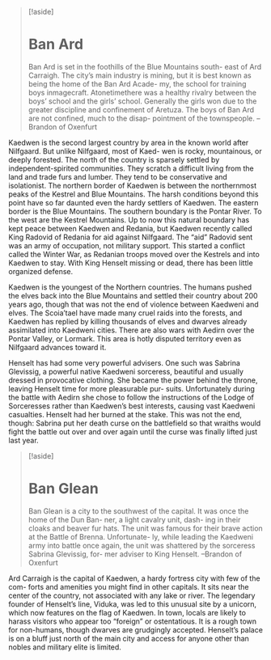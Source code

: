 >[!aside]
># Ban Ard
>Ban Ard is set in the foothills of the Blue Mountains south- east of Ard Carraigh. The city’s main industry is mining, but it is best known as being the home of the Ban Ard Acade- my, the school for training boys inmagecraft. Atonetimethere was a healthy rivalry between the boys’ school and the girls’ school. Generally the girls won due to the greater discipline and confinement of Aretuza. The boys of Ban Ard are not confined, much to the disap- pointment of the townspeople.
>–Brandon of Oxenfurt 

Kaedwen is the second largest country by area in the known world after Nilfgaard. But unlike Nilfgaard, most of Kaed- wen is rocky, mountainous, or deeply forested. The north of the country is sparsely settled by independent-spirited communities. They scratch a difficult living from the land and trade furs and lumber. They tend to be conservative and isolationist. The northern border of Kaedwen is between the northernmost peaks of the Kestrel and Blue Mountains. The harsh conditions beyond this point have so far daunted even the hardy settlers of Kaedwen. The eastern border is the Blue Mountains. The southern boundary is the Pontar River. To the west are the Kestrel Mountains. Up to now this natural boundary has kept peace between Kaedwen and Redania, but Kaedwen recently called King Radovid of Redania for aid against Nilfgaard. The “aid” Radovid sent was an army of occupation, not military support. This started a conflict called the Winter War, as Redanian troops moved over the Kestrels and into Kaedwen to stay. With King Henselt missing or dead, there has been little organized defense.

Kaedwen is the youngest of the Northern countries. The humans pushed the elves back into the Blue Mountains and settled their country about 200 years ago, though that was not the end of violence between Kaedweni and elves. The Scoia’tael have made many cruel raids into the forests, and Kaedwen has replied by killing thousands of elves and dwarves already assimilated into Kaedweni cities. There are also wars with Aedirn over the Pontar Valley, or Lormark. This area is hotly disputed territory even as Nilfgaard advances toward it.

Henselt has had some very powerful advisers. One such was Sabrina Glevissig, a powerful native Kaedweni sorceress, beautiful and usually dressed in provocative clothing. She became the power behind the throne, leaving Henselt time for more pleasurable pur- suits. Unfortunately during the battle with Aedirn she chose to follow the instructions of the Lodge of Sorceresses rather than Kaedwen’s best interests, causing vast Kaedweni casualties. Henselt had her burned at the stake. This was not the end, though: Sabrina put her death curse on the battlefield so that wraiths would fight the battle out over and over again until the curse was finally lifted just last year.

>[!aside]
># Ban Glean
>Ban Glean is a city to the southwest of the capital. It was once the home of the Dun Ban- ner, a light cavalry unit, dash- ing in their cloaks and beaver fur hats. The unit was famous for their brave action at the Battle of Brenna. Unfortunate- ly, while leading the Kaedweni army into battle once again, the unit was shattered by the sorceress Sabrina Glevissig, for- mer adviser to King Henselt.
>–Brandon of Oxenfurt

Ard Carraigh is the capital of Kaedwen, a hardy fortress city with few of the com- forts and amenities you might find in other capitals. It sits near the center of the country, not associated with any lake or river. The legendary founder of Henselt’s line, Viduka, was led to this unusual site by a unicorn, which now features on the flag of Kaedwen. In town, locals are likely to harass visitors who appear too “foreign” or ostentatious. It is a rough town for non-humans, though dwarves are grudgingly accepted. Henselt’s palace is on a bluff just north of the main city and access for anyone other than nobles and military elite is limited.